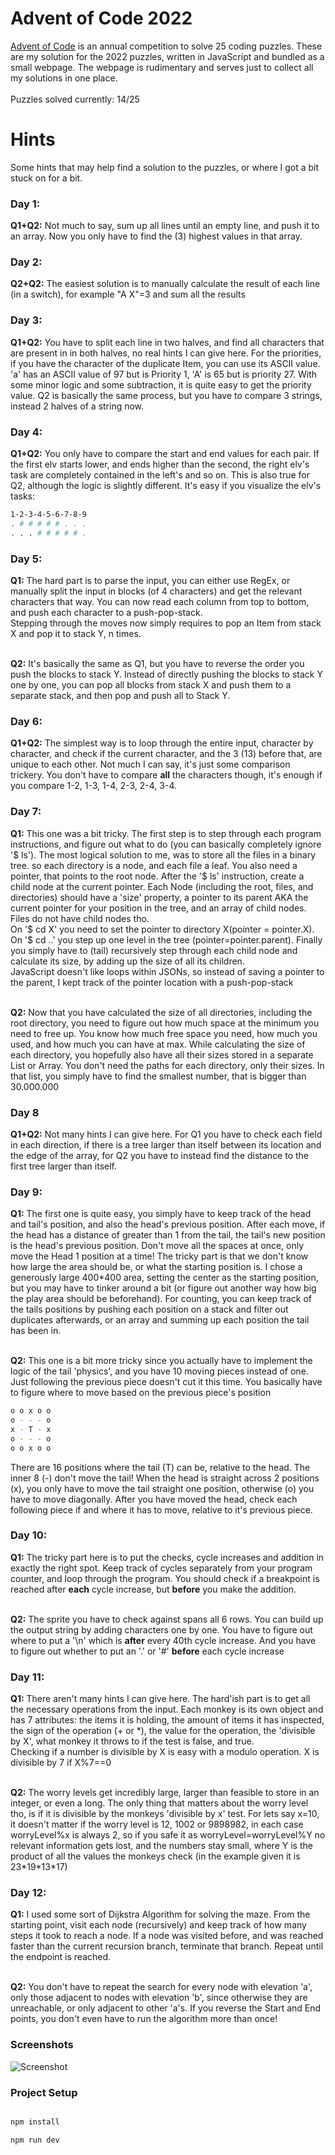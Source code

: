 
# Advent of Code 2022

[Advent of Code](https://adventofcode.com/2022) is an annual competition to solve 25 coding puzzles.
These are my solution for the 2022 puzzles, written in JavaScript and bundled as a small webpage.
The webpage is rudimentary and serves just to collect all my solutions in one place.
<br><br>
Puzzles solved currently: 14/25


# Hints
Some hints that may help find a solution to the puzzles, or where I got a bit stuck on for a bit.

### Day 1:
**Q1+Q2:** Not much to say, sum up all lines until an empty line, and push it to an array. Now you only have to find the (3) highest values in that array.

### Day 2:
**Q2+Q2:** The easiest solution is to manually calculate the result of each line (in a switch), for example "A X"=3 and sum all the results

### Day 3:
**Q1+Q2:** You have to split each line in two halves, and find all characters that are present in in both halves, no real hints I can give here. For the priorities, if you have the character of the duplicate Item, you can use its ASCII value. 'a' has an ASCII value of 97 but is Priority 1, 'A' is 65 but is priority 27. With some minor logic and some subtraction, it is quite easy to get the priority value. Q2 is basically the same process, but you have to compare 3 strings, instead 2 halves of a string now.

### Day 4:
**Q1+Q2:** You only have to compare the start and end values for each pair. If the first elv starts lower, and ends higher than the second, the right elv's task are completely contained in the left's and so on. This is also true for Q2, although the logic is slightly different. It's easy if you visualize the elv's tasks:
```sh
1-2-3-4-5-6-7-8-9
. # # # # # . . .
. . . # # # # # .
```

### Day 5:
**Q1:** The hard part is to parse the input, you can either use RegEx, or manually split the input in blocks (of 4 characters) and get the relevant characters that way. You can now read each column from top to bottom, and push each character to a push-pop-stack.<br>
Stepping through the moves now simply requires to pop an Item from stack X and pop it to stack Y, n times.
<br><br>

**Q2:** It's basically the same as Q1, but you have to reverse the order you push the blocks to stack Y. Instead of directly pushing the blocks to stack Y one by one, you can pop all blocks from stack X and push them to a separate stack, and then pop and push all to Stack Y.

### Day 6:
**Q1+Q2:** The simplest way is to loop through the entire input, character by character, and check if the current character, and the 3 (13) before that, are unique to each other. Not much I can say, it's just some comparison trickery. You don't have to compare **all** the characters though, it's enough if you compare 1-2, 1-3, 1-4,  2-3, 2-4,  3-4.

### Day 7:
**Q1:** This one was a bit tricky. The first step is to step through each program instructions, and figure out what to do (you can basically completely ignore '$ ls'). The most logical solution to me, was to store all the files in a binary tree. so each directory is a node, and each file a leaf. You also need a pointer, that points to the root node. After the '$ ls' instruction, create a child node at the current pointer. Each Node (including the root, files, and directories) should have a 'size' property, a pointer to its parent AKA the current pointer for your position in the tree, and an array of child nodes. Files do not have child nodes tho. 
<br>
On '$ cd X' you need to set the pointer to directory X(pointer = pointer.X). On '$ cd ..' you step up one level in the tree (pointer=pointer.parent).
Finally you simply have to (tail) recursively step through each child node and calculate its size, by adding up the size of all its children.<br>
JavaScript doesn't like loops within JSONs, so instead of saving a pointer to the parent, I kept track of the pointer location with a push-pop-stack
<br><br>

**Q2:** Now that you have calculated the size of all directories, including the root directory, you need to figure out how much space at the minimum you need to free up. You know how much free space you need, how much you used, and how much you can have at max. While calculating the size of each directory, you hopefully also have all their sizes stored in a separate List or Array. You don't need the paths for each directory, only their sizes. In that list, you simply have to find the smallest number, that is bigger than 30.000.000

### Day 8
**Q1+Q2:** Not many hints I can give here. For Q1 you have to check each field in each direction, if there is a tree larger than itself between its location and the edge of the array, for Q2 you have to instead find the distance to the first tree larger than itself.

### Day 9:
**Q1:** The first one is quite easy, you simply have to keep track of the head and tail's position, and also the head's previous position. After each move, if the head has a distance of greater than 1 from the tail, the tail's new position is the head's previous position. Don't move all the spaces at once, only move the Head 1 position at a time! The tricky part is that we don't know how large the area should be, or what the starting position is. I chose a generously large 400\*400 area, setting the center as the starting position, but you may have to tinker around a bit (or figure out another way how big the play area should be beforehand). For counting, you can keep track of the tails positions by pushing each position on a stack and filter out duplicates afterwards, or an array and summing up each position the tail has been in.
<br><br>

**Q2:** This one is a bit more tricky since you actually have to implement the logic of the tail 'physics', and you have 10 moving pieces instead of one. Just following the previous piece doesn't cut it this time. You basically have to figure where to move based on the previous piece's position
```sh
o o x o o
o - - - o
x - T - x
o - - - o
o o x o o
```
There are 16 positions where the tail (T) can be, relative to the head. The inner 8 (-) don't move the tail! When the head is straight across 2 positions (x), you only have to move the tail straight one position, otherwise (o) you have to move diagonally. After you have moved the head, check each following piece if and where it has to move, relative to it's previous piece.

### Day 10:
**Q1:** The tricky part here is to put the checks, cycle increases and addition in exactly the right spot. Keep track of cycles separately from your program counter, and loop through the program. You should check if a breakpoint is reached after **each** cycle increase, but **before** you make the addition.
<br><br>

**Q2:** The sprite you have to check against spans all 6 rows. You can build up the output string by adding characters one by one. You have to figure out where to put a '\n' which is **after** every 40th cycle increase. And you have to figure out whether to put an '.' or '#' **before** each cycle increase


### Day 11:
**Q1:** There aren't many hints I can give here. The hard'ish part is to get all the necessary operations from the input. Each monkey is its own object and has 7 attributes:
the items it is holding, the amount of items it has inspected, the sign of the operation (+ or \*), the value for the operation, the 'divisible by X', what monkey it throws to if the test is false, and true.<br>Checking if a number is divisible by X is easy with a modulo operation. X is divisible by 7 if X%7==0
<br><br>

**Q2:** The worry levels get incredibly large, larger than feasible to store in an integer, or even a long. The only thing that matters about the worry level tho, is if it is divisible by the monkeys 'divisible by x' test. For lets say x=10, it doesn't matter if the worry level is 12, 1002 or 9898982, in each case worryLevel%x is always 2, so if you safe it as worryLevel=worryLevel%Y no relevant information gets lost, and the numbers stay small, where Y is the product of all the values the monkeys check (in the example given it is 23\*19\*13\*17)

### Day 12:
**Q1:**  I used some sort of Dijkstra Algorithm for solving the maze. From the starting point, visit each node (recursively) and keep track of how many steps it took to reach a node. If a node was visited before, and was reached faster than the current recursion branch, terminate that branch. Repeat until the endpoint is reached.
<br><br>

**Q2:** You don't have to repeat the search for every node with elevation 'a', only those adjacent to nodes with elevation 'b', since otherwise they are unreachable, or only adjacent to other 'a's. If you reverse the Start and End points, you don't even have to run the algorithm more than once!


### Screenshots

![Screenshot](https://i.imgur.com/pRsPqk5.png)

  

### Project Setup

```sh

npm install

npm run dev

```